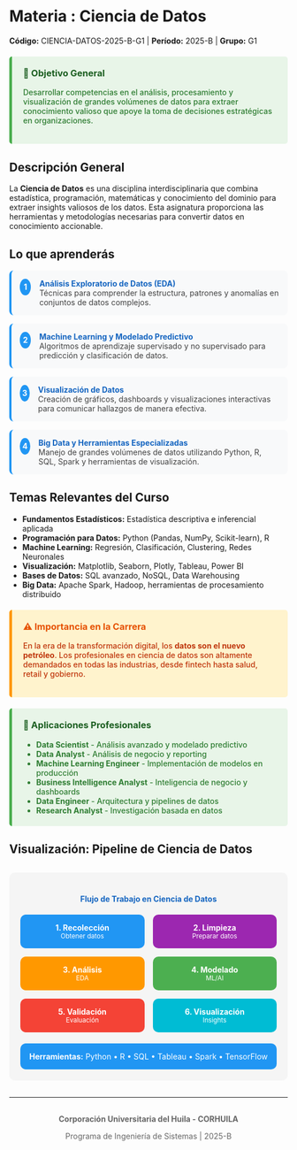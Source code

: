 # Materia : Ciencia de Datos
**Código:** CIENCIA-DATOS-2025-B-G1 | **Período:** 2025-B | **Grupo:** G1

<div style="background-color: #e8f5e8; padding: 20px; border-left: 5px solid #4CAF50; margin: 20px 0; border-radius: 5px;">
<h3 style="color: #1b5e20; margin-top: 0;">🎯 Objetivo General</h3>
<p style="color: #2e7d32; font-weight: 500;">Desarrollar competencias en el análisis, procesamiento y visualización de grandes volúmenes de datos para extraer conocimiento valioso que apoye la toma de decisiones estratégicas en organizaciones.</p>
</div>

## Descripción General

La **Ciencia de Datos** es una disciplina interdisciplinaria que combina estadística, programación, matemáticas y conocimiento del dominio para extraer insights valiosos de los datos. Esta asignatura proporciona las herramientas y metodologías necesarias para convertir datos en conocimiento accionable.

## Lo que aprenderás

<div style="counter-reset: learning-counter;">

<div style="counter-increment: learning-counter; display: flex; align-items: flex-start; margin: 15px 0; padding: 15px; background-color: #f8f9fa; border-radius: 8px; border-left: 4px solid #2196F3;">
<div style="background-color: #2196F3; color: white; border-radius: 50%; width: 30px; height: 30px; display: flex; align-items: center; justify-content: center; margin-right: 15px; font-weight: bold;">1</div>
<div>
<strong style="color: #1565c0;">Análisis Exploratorio de Datos (EDA)</strong><br>
<span style="color: #424242;">Técnicas para comprender la estructura, patrones y anomalías en conjuntos de datos complejos.</span>
</div>
</div>

<div style="counter-increment: learning-counter; display: flex; align-items: flex-start; margin: 15px 0; padding: 15px; background-color: #f8f9fa; border-radius: 8px; border-left: 4px solid #2196F3;">
<div style="background-color: #2196F3; color: white; border-radius: 50%; width: 30px; height: 30px; display: flex; align-items: center; justify-content: center; margin-right: 15px; font-weight: bold;">2</div>
<div>
<strong style="color: #1565c0;">Machine Learning y Modelado Predictivo</strong><br>
<span style="color: #424242;">Algoritmos de aprendizaje supervisado y no supervisado para predicción y clasificación de datos.</span>
</div>
</div>

<div style="counter-increment: learning-counter; display: flex; align-items: flex-start; margin: 15px 0; padding: 15px; background-color: #f8f9fa; border-radius: 8px; border-left: 4px solid #2196F3;">
<div style="background-color: #2196F3; color: white; border-radius: 50%; width: 30px; height: 30px; display: flex; align-items: center; justify-content: center; margin-right: 15px; font-weight: bold;">3</div>
<div>
<strong style="color: #1565c0;">Visualización de Datos</strong><br>
<span style="color: #424242;">Creación de gráficos, dashboards y visualizaciones interactivas para comunicar hallazgos de manera efectiva.</span>
</div>
</div>

<div style="counter-increment: learning-counter; display: flex; align-items: flex-start; margin: 15px 0; padding: 15px; background-color: #f8f9fa; border-radius: 8px; border-left: 4px solid #2196F3;">
<div style="background-color: #2196F3; color: white; border-radius: 50%; width: 30px; height: 30px; display: flex; align-items: center; justify-content: center; margin-right: 15px; font-weight: bold;">4</div>
<div>
<strong style="color: #1565c0;">Big Data y Herramientas Especializadas</strong><br>
<span style="color: #424242;">Manejo de grandes volúmenes de datos utilizando Python, R, SQL, Spark y herramientas de visualización.</span>
</div>
</div>

</div>

## Temas Relevantes del Curso

- **Fundamentos Estadísticos:** Estadística descriptiva e inferencial aplicada
- **Programación para Datos:** Python (Pandas, NumPy, Scikit-learn), R
- **Machine Learning:** Regresión, Clasificación, Clustering, Redes Neuronales
- **Visualización:** Matplotlib, Seaborn, Plotly, Tableau, Power BI
- **Bases de Datos:** SQL avanzado, NoSQL, Data Warehousing
- **Big Data:** Apache Spark, Hadoop, herramientas de procesamiento distribuido

<div style="background-color: #fff3cd; padding: 20px; border-left: 5px solid #ff9800; margin: 20px 0; border-radius: 5px;">
<h3 style="color: #e65100; margin-top: 0;">⚠️ Importancia en la Carrera</h3>
<p style="color: #bf360c; font-weight: 500;">En la era de la transformación digital, los <strong>datos son el nuevo petróleo</strong>. Los profesionales en ciencia de datos son altamente demandados en todas las industrias, desde fintech hasta salud, retail y gobierno.</p>
</div>

<div style="background-color: #e8f5e8; padding: 20px; border-left: 5px solid #4CAF50; margin: 20px 0; border-radius: 5px;">
<h3 style="color: #1b5e20; margin-top: 0;">💼 Aplicaciones Profesionales</h3>
<ul style="margin: 0; color: #2e7d32; font-weight: 500;">
<li><strong>Data Scientist</strong> - Análisis avanzado y modelado predictivo</li>
<li><strong>Data Analyst</strong> - Análisis de negocio y reporting</li>
<li><strong>Machine Learning Engineer</strong> - Implementación de modelos en producción</li>
<li><strong>Business Intelligence Analyst</strong> - Inteligencia de negocio y dashboards</li>
<li><strong>Data Engineer</strong> - Arquitectura y pipelines de datos</li>
<li><strong>Research Analyst</strong> - Investigación basada en datos</li>
</ul>
</div>

## Visualización: Pipeline de Ciencia de Datos

<div style="text-align: center; margin: 30px 0; padding: 20px; background-color: #f5f5f5; border-radius: 10px;">
<h4 style="color: #1565c0; margin-bottom: 20px;">Flujo de Trabajo en Ciencia de Datos</h4>

<div style="display: grid; grid-template-columns: repeat(auto-fit, minmax(150px, 1fr)); gap: 15px; margin: 20px 0;">
  <div style="background-color: #2196F3; color: white; padding: 15px; border-radius: 10px; text-align: center;">
    <strong>1. Recolección</strong><br>
    <small>Obtener datos</small>
  </div>
  <div style="background-color: #9C27B0; color: white; padding: 15px; border-radius: 10px; text-align: center;">
    <strong>2. Limpieza</strong><br>
    <small>Preparar datos</small>
  </div>
  <div style="background-color: #FF9800; color: white; padding: 15px; border-radius: 10px; text-align: center;">
    <strong>3. Análisis</strong><br>
    <small>EDA</small>
  </div>
  <div style="background-color: #4CAF50; color: white; padding: 15px; border-radius: 10px; text-align: center;">
    <strong>4. Modelado</strong><br>
    <small>ML/AI</small>
  </div>
  <div style="background-color: #F44336; color: white; padding: 15px; border-radius: 10px; text-align: center;">
    <strong>5. Validación</strong><br>
    <small>Evaluación</small>
  </div>
  <div style="background-color: #00BCD4; color: white; padding: 15px; border-radius: 10px; text-align: center;">
    <strong>6. Visualización</strong><br>
    <small>Insights</small>
  </div>
</div>

<div style="margin-top: 20px; padding: 15px; background-color: #2196F3; color: white; border-radius: 10px;">
  <strong>Herramientas:</strong> Python • R • SQL • Tableau • Spark • TensorFlow
</div>
</div>

---

<div style="text-align: center; color: #666; margin-top: 30px;">
<p><strong>Corporación Universitaria del Huila - CORHUILA</strong></p>
<p>Programa de Ingeniería de Sistemas | 2025-B</p>
</div>

